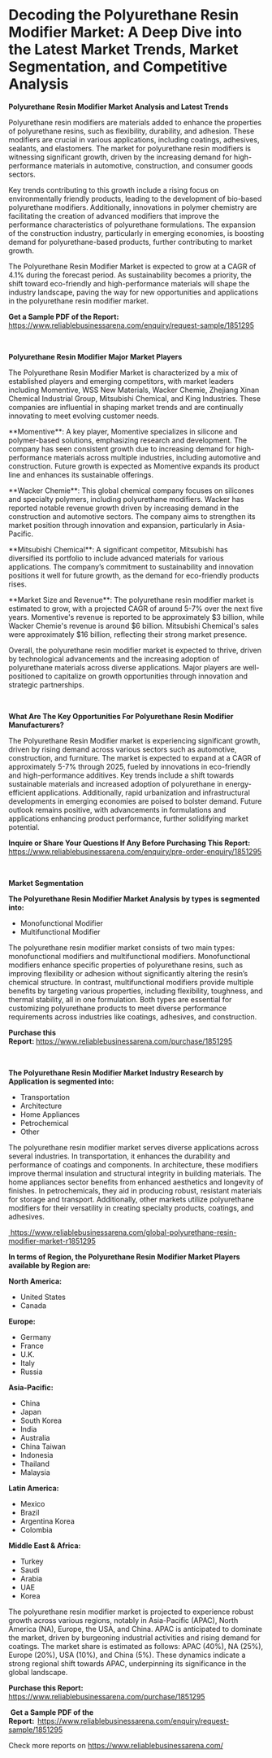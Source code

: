 <p><h1>Decoding the Polyurethane Resin Modifier Market: A Deep Dive into the Latest Market Trends, Market Segmentation, and Competitive Analysis</h1></p><p><strong>Polyurethane Resin Modifier Market Analysis and Latest Trends</strong></p>
<p><p>Polyurethane resin modifiers are materials added to enhance the properties of polyurethane resins, such as flexibility, durability, and adhesion. These modifiers are crucial in various applications, including coatings, adhesives, sealants, and elastomers. The market for polyurethane resin modifiers is witnessing significant growth, driven by the increasing demand for high-performance materials in automotive, construction, and consumer goods sectors. </p><p>Key trends contributing to this growth include a rising focus on environmentally friendly products, leading to the development of bio-based polyurethane modifiers. Additionally, innovations in polymer chemistry are facilitating the creation of advanced modifiers that improve the performance characteristics of polyurethane formulations. The expansion of the construction industry, particularly in emerging economies, is boosting demand for polyurethane-based products, further contributing to market growth. </p><p>The Polyurethane Resin Modifier Market is expected to grow at a CAGR of 4.1% during the forecast period. As sustainability becomes a priority, the shift toward eco-friendly and high-performance materials will shape the industry landscape, paving the way for new opportunities and applications in the polyurethane resin modifier market.</p></p>
<p><strong>Get a Sample PDF of the Report:&nbsp;</strong> <a href="https://www.reliablebusinessarena.com/enquiry/request-sample/1851295?utm_campaign=2137&utm_medium=2&utm_source=Github&utm_content=ia&utm_term=26032025&utm_id=polyurethane-resin-modifier">https://www.reliablebusinessarena.com/enquiry/request-sample/1851295</a></p>
<p>&nbsp;</p>
<p><strong>Polyurethane Resin Modifier Major Market Players</strong></p>
<p><p>The Polyurethane Resin Modifier Market is characterized by a mix of established players and emerging competitors, with market leaders including Momentive, WSS New Materials, Wacker Chemie, Zhejiang Xinan Chemical Industrial Group, Mitsubishi Chemical, and King Industries. These companies are influential in shaping market trends and are continually innovating to meet evolving customer needs.</p><p>**Momentive**: A key player, Momentive specializes in silicone and polymer-based solutions, emphasizing research and development. The company has seen consistent growth due to increasing demand for high-performance materials across multiple industries, including automotive and construction. Future growth is expected as Momentive expands its product line and enhances its sustainable offerings.</p><p>**Wacker Chemie**: This global chemical company focuses on silicones and specialty polymers, including polyurethane modifiers. Wacker has reported notable revenue growth driven by increasing demand in the construction and automotive sectors. The company aims to strengthen its market position through innovation and expansion, particularly in Asia-Pacific.</p><p>**Mitsubishi Chemical**: A significant competitor, Mitsubishi has diversified its portfolio to include advanced materials for various applications. The company’s commitment to sustainability and innovation positions it well for future growth, as the demand for eco-friendly products rises.</p><p>**Market Size and Revenue**: The polyurethane resin modifier market is estimated to grow, with a projected CAGR of around 5-7% over the next five years. Momentive's revenue is reported to be approximately $3 billion, while Wacker Chemie's revenue is around $6 billion. Mitsubishi Chemical's sales were approximately $16 billion, reflecting their strong market presence.</p><p>Overall, the polyurethane resin modifier market is expected to thrive, driven by technological advancements and the increasing adoption of polyurethane materials across diverse applications. Major players are well-positioned to capitalize on growth opportunities through innovation and strategic partnerships.</p></p>
<p>&nbsp;</p>
<p><strong>What Are The Key Opportunities For Polyurethane Resin Modifier Manufacturers?</strong></p>
<p><p>The Polyurethane Resin Modifier market is experiencing significant growth, driven by rising demand across various sectors such as automotive, construction, and furniture. The market is expected to expand at a CAGR of approximately 5-7% through 2025, fueled by innovations in eco-friendly and high-performance additives. Key trends include a shift towards sustainable materials and increased adoption of polyurethane in energy-efficient applications. Additionally, rapid urbanization and infrastructural developments in emerging economies are poised to bolster demand. Future outlook remains positive, with advancements in formulations and applications enhancing product performance, further solidifying market potential.</p></p>
<p><strong>Inquire or Share Your Questions If Any Before Purchasing This Report:</strong> <a href="https://www.reliablebusinessarena.com/enquiry/pre-order-enquiry/1851295?utm_campaign=2137&utm_medium=2&utm_source=Github&utm_content=ia&utm_term=26032025&utm_id=polyurethane-resin-modifier">https://www.reliablebusinessarena.com/enquiry/pre-order-enquiry/1851295</a></p>
<p>&nbsp;</p>
<p><strong>Market Segmentation</strong></p>
<p><strong>The Polyurethane Resin Modifier Market Analysis by types is segmented into:</strong></p>
<p><ul><li>Monofunctional Modifier</li><li>Multifunctional Modifier</li></ul></p>
<p><p>The polyurethane resin modifier market consists of two main types: monofunctional modifiers and multifunctional modifiers. Monofunctional modifiers enhance specific properties of polyurethane resins, such as improving flexibility or adhesion without significantly altering the resin’s chemical structure. In contrast, multifunctional modifiers provide multiple benefits by targeting various properties, including flexibility, toughness, and thermal stability, all in one formulation. Both types are essential for customizing polyurethane products to meet diverse performance requirements across industries like coatings, adhesives, and construction.</p></p>
<p><strong>Purchase this Report:&nbsp;</strong><a href="https://www.reliablebusinessarena.com/purchase/1851295?utm_campaign=2137&utm_medium=2&utm_source=Github&utm_content=ia&utm_term=26032025&utm_id=polyurethane-resin-modifier">https://www.reliablebusinessarena.com/purchase/1851295</a></p>
<p>&nbsp;</p>
<p><strong>The Polyurethane Resin Modifier Market Industry Research by Application is segmented into:</strong></p>
<p><ul><li>Transportation</li><li>Architecture</li><li>Home Appliances</li><li>Petrochemical</li><li>Other</li></ul></p>
<p><p>The polyurethane resin modifier market serves diverse applications across several industries. In transportation, it enhances the durability and performance of coatings and components. In architecture, these modifiers improve thermal insulation and structural integrity in building materials. The home appliances sector benefits from enhanced aesthetics and longevity of finishes. In petrochemicals, they aid in producing robust, resistant materials for storage and transport. Additionally, other markets utilize polyurethane modifiers for their versatility in creating specialty products, coatings, and adhesives.</p></p>
<p><a href="https://www.reliablebusinessarena.com/global-polyurethane-resin-modifier-market-r1851295?utm_campaign=2137&utm_medium=2&utm_source=Github&utm_content=ia&utm_term=26032025&utm_id=polyurethane-resin-modifier">&nbsp;https://www.reliablebusinessarena.com/global-polyurethane-resin-modifier-market-r1851295</a></p>
<p><strong>In terms of Region, the Polyurethane Resin Modifier Market Players available by Region are:</strong></p>
<p>
    <p> <strong> North America: </strong>
        <ul>
            <li>United States</li>
            <li>Canada</li>
        </ul>
        </p> 
    <p> <strong> Europe: </strong>
        <ul>
            <li>Germany</li>
            <li>France</li>
            <li>U.K.</li>
            <li>Italy</li>
            <li>Russia</li>
        </ul>
        </p> 
    <p> <strong> Asia-Pacific: </strong>
        <ul>
            <li>China</li>
            <li>Japan</li>
            <li>South Korea</li>
            <li>India</li>
            <li>Australia</li>
            <li>China Taiwan</li>
            <li>Indonesia</li>
            <li>Thailand</li>
            <li>Malaysia</li>
        </ul>
        </p> 
    <p> <strong> Latin America: </strong>
        <ul>
            <li>Mexico</li>
            <li>Brazil</li>
            <li>Argentina Korea</li>
            <li>Colombia</li>
        </ul>
        </p> 
    <p> <strong> Middle East & Africa: </strong>
        <ul>
            <li>Turkey</li>
            <li>Saudi</li>
            <li>Arabia</li>
            <li>UAE</li>
            <li>Korea</li>
        </ul>
    </p>
    </p>
<p><p>The polyurethane resin modifier market is projected to experience robust growth across various regions, notably in Asia-Pacific (APAC), North America (NA), Europe, the USA, and China. APAC is anticipated to dominate the market, driven by burgeoning industrial activities and rising demand for coatings. The market share is estimated as follows: APAC (40%), NA (25%), Europe (20%), USA (10%), and China (5%). These dynamics indicate a strong regional shift towards APAC, underpinning its significance in the global landscape.</p></p>
<p><strong>Purchase this Report: </strong><a href="https://www.reliablebusinessarena.com/purchase/1851295?utm_campaign=2137&utm_medium=2&utm_source=Github&utm_content=ia&utm_term=26032025&utm_id=polyurethane-resin-modifier">https://www.reliablebusinessarena.com/purchase/1851295</a></p>
<p>&nbsp;<strong>Get a Sample PDF of the Report:&nbsp;&nbsp;</strong><a href="https://www.reliablebusinessarena.com/enquiry/request-sample/1851295?utm_campaign=2137&utm_medium=2&utm_source=Github&utm_content=ia&utm_term=26032025&utm_id=polyurethane-resin-modifier">https://www.reliablebusinessarena.com/enquiry/request-sample/1851295</a></p>
<p><strong></strong></p>
<p>Check more reports on <a href="https://www.reliablebusinessarena.com/?utm_campaign=2137&utm_medium=2&utm_source=Github&utm_content=ia&utm_term=26032025&utm_id=polyurethane-resin-modifier">https://www.reliablebusinessarena.com/</a></p>